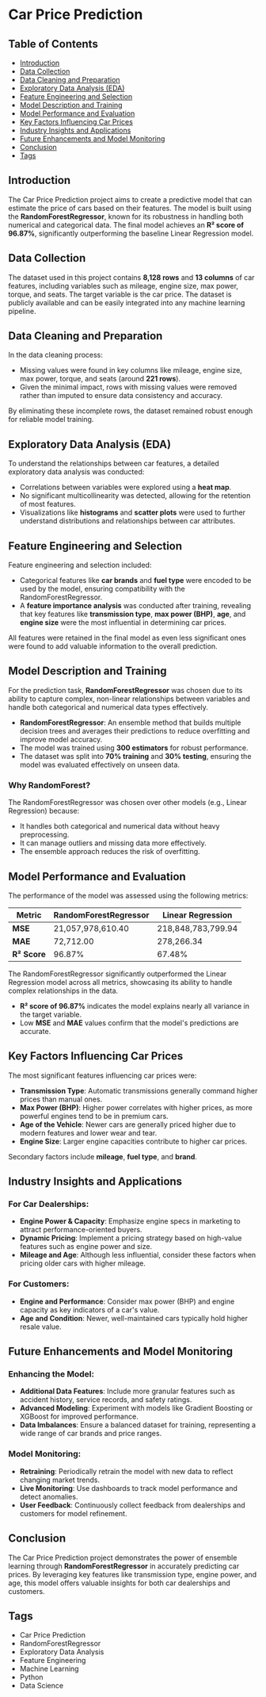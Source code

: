 # Car Price Prediction

## Table of Contents

- [Introduction](#introduction)
- [Data Collection](#data-collection)
- [Data Cleaning and Preparation](#data-cleaning-and-preparation)
- [Exploratory Data Analysis (EDA)](#exploratory-data-analysis-eda)
- [Feature Engineering and Selection](#feature-engineering-and-selection)
- [Model Description and Training](#model-description-and-training)
- [Model Performance and Evaluation](#model-performance-and-evaluation)
- [Key Factors Influencing Car Prices](#key-factors-influencing-car-prices)
- [Industry Insights and Applications](#industry-insights-and-applications)
- [Future Enhancements and Model Monitoring](#future-enhancements-and-model-monitoring)
- [Conclusion](#conclusion)
- [Tags](#tags)

## Introduction

The Car Price Prediction project aims to create a predictive model that can estimate the price of cars based on their features. The model is built using the **RandomForestRegressor**, known for its robustness in handling both numerical and categorical data. The final model achieves an **R² score of 96.87%**, significantly outperforming the baseline Linear Regression model.

## Data Collection

The dataset used in this project contains **8,128 rows** and **13 columns** of car features, including variables such as mileage, engine size, max power, torque, and seats. The target variable is the car price. The dataset is publicly available and can be easily integrated into any machine learning pipeline.

## Data Cleaning and Preparation

In the data cleaning process:

- Missing values were found in key columns like mileage, engine size, max power, torque, and seats (around **221 rows**).
- Given the minimal impact, rows with missing values were removed rather than imputed to ensure data consistency and accuracy.

By eliminating these incomplete rows, the dataset remained robust enough for reliable model training.

## Exploratory Data Analysis (EDA)

To understand the relationships between car features, a detailed exploratory data analysis was conducted:

- Correlations between variables were explored using a **heat map**.
- No significant multicollinearity was detected, allowing for the retention of most features.
- Visualizations like **histograms** and **scatter plots** were used to further understand distributions and relationships between car attributes.

## Feature Engineering and Selection

Feature engineering and selection included:

- Categorical features like **car brands** and **fuel type** were encoded to be used by the model, ensuring compatibility with the RandomForestRegressor.
- A **feature importance analysis** was conducted after training, revealing that key features like **transmission type**, **max power (BHP)**, **age**, and **engine size** were the most influential in determining car prices.

All features were retained in the final model as even less significant ones were found to add valuable information to the overall prediction.

## Model Description and Training

For the prediction task, **RandomForestRegressor** was chosen due to its ability to capture complex, non-linear relationships between variables and handle both categorical and numerical data types effectively.

- **RandomForestRegressor**: An ensemble method that builds multiple decision trees and averages their predictions to reduce overfitting and improve model accuracy.
- The model was trained using **300 estimators** for robust performance.
- The dataset was split into **70% training** and **30% testing**, ensuring the model was evaluated effectively on unseen data.

### Why RandomForest?

The RandomForestRegressor was chosen over other models (e.g., Linear Regression) because:

- It handles both categorical and numerical data without heavy preprocessing.
- It can manage outliers and missing data more effectively.
- The ensemble approach reduces the risk of overfitting.

## Model Performance and Evaluation

The performance of the model was assessed using the following metrics:

| Metric                | RandomForestRegressor  | Linear Regression     |
|-----------------------|------------------------|-----------------------|
| **MSE**               | 21,057,978,610.40       | 218,848,783,799.94    |
| **MAE**               | 72,712.00               | 278,266.34            |
| **R² Score**          | 96.87%                  | 67.48%                |

The RandomForestRegressor significantly outperformed the Linear Regression model across all metrics, showcasing its ability to handle complex relationships in the data.

- **R² score of 96.87%** indicates the model explains nearly all variance in the target variable.
- Low **MSE** and **MAE** values confirm that the model's predictions are accurate.

## Key Factors Influencing Car Prices

The most significant features influencing car prices were:

- **Transmission Type**: Automatic transmissions generally command higher prices than manual ones.
- **Max Power (BHP)**: Higher power correlates with higher prices, as more powerful engines tend to be in premium cars.
- **Age of the Vehicle**: Newer cars are generally priced higher due to modern features and lower wear and tear.
- **Engine Size**: Larger engine capacities contribute to higher car prices.

Secondary factors include **mileage**, **fuel type**, and **brand**.

## Industry Insights and Applications

### For Car Dealerships:

- **Engine Power & Capacity**: Emphasize engine specs in marketing to attract performance-oriented buyers.
- **Dynamic Pricing**: Implement a pricing strategy based on high-value features such as engine power and size.
- **Mileage and Age**: Although less influential, consider these factors when pricing older cars with higher mileage.

### For Customers:

- **Engine and Performance**: Consider max power (BHP) and engine capacity as key indicators of a car's value.
- **Age and Condition**: Newer, well-maintained cars typically hold higher resale value.

## Future Enhancements and Model Monitoring

### Enhancing the Model:

- **Additional Data Features**: Include more granular features such as accident history, service records, and safety ratings.
- **Advanced Modeling**: Experiment with models like Gradient Boosting or XGBoost for improved performance.
- **Data Imbalances**: Ensure a balanced dataset for training, representing a wide range of car brands and price ranges.

### Model Monitoring:

- **Retraining**: Periodically retrain the model with new data to reflect changing market trends.
- **Live Monitoring**: Use dashboards to track model performance and detect anomalies.
- **User Feedback**: Continuously collect feedback from dealerships and customers for model refinement.

## Conclusion

The Car Price Prediction project demonstrates the power of ensemble learning through **RandomForestRegressor** in accurately predicting car prices. By leveraging key features like transmission type, engine power, and age, this model offers valuable insights for both car dealerships and customers.

## Tags

- Car Price Prediction
- RandomForestRegressor
- Exploratory Data Analysis
- Feature Engineering
- Machine Learning
- Python
- Data Science
